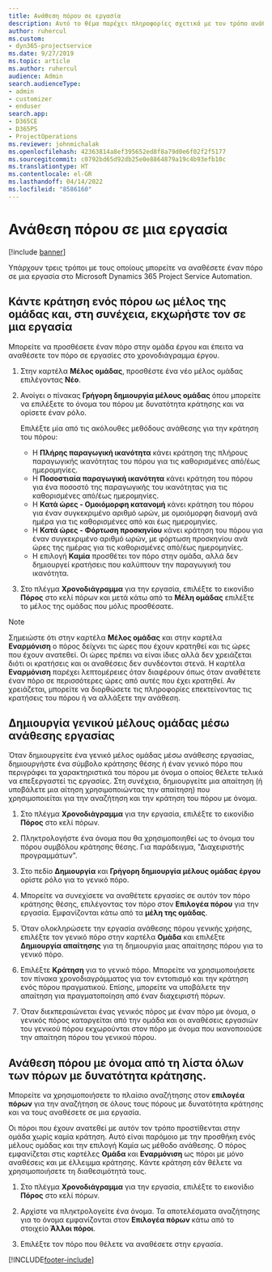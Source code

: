 ```yaml
---
title: Ανάθεση πόρου σε εργασία
description: Αυτό το θέμα παρέχει πληροφορίες σχετικά με τον τρόπο ανάθεσης πόρων σε εργασίες.
author: ruhercul
ms.custom:
- dyn365-projectservice
ms.date: 9/27/2019
ms.topic: article
ms.author: ruhercul
audience: Admin
search.audienceType:
- admin
- customizer
- enduser
search.app:
- D365CE
- D365PS
- ProjectOperations
ms.reviewer: johnmichalak
ms.openlocfilehash: 42363814a8ef395652ed8f8a79d0e6f02f2f5177
ms.sourcegitcommit: c0792bd65d92db25e0e8864879a19c4b93efb10c
ms.translationtype: HT
ms.contentlocale: el-GR
ms.lasthandoff: 04/14/2022
ms.locfileid: "8586160"
---
```

# <a name="assign-a-resource-to-a-task"></a>Ανάθεση πόρου σε μια εργασία

[!include [banner](../includes/psa-now-project-operations.md)]

Υπάρχουν τρεις τρόποι με τους οποίους μπορείτε να αναθέσετε έναν πόρο σε μια εργασία στο Microsoft Dynamics 365 Project Service Automation.

## <a name="book-a-resource-as-a-team-member-and-then-assign-the-resource-to-a-task"></a>Κάντε κράτηση ενός πόρου ως μέλος της ομάδας και, στη συνέχεια, εκχωρήστε τον σε μια εργασία

Μπορείτε να προσθέσετε έναν πόρο στην ομάδα έργου και έπειτα να αναθέσετε τον πόρο σε εργασίες στο χρονοδιάγραμμα έργου.

1. Στην καρτέλα **Μέλος ομάδας**, προσθέστε ένα νέο μέλος ομάδας επιλέγοντας **Νέο**. 

2. Ανοίγει ο πίνακας **Γρήγορη δημιουργία μέλους ομάδας** όπου μπορείτε να επιλέξετε το όνομα του πόρου με δυνατότητα κράτησης και να ορίσετε έναν ρόλο. 

    Επιλέξτε μία από τις ακόλουθες μεθόδους ανάθεσης για την κράτηση του πόρου:

    - Η **Πλήρης παραγωγική ικανότητα** κάνει κράτηση της πλήρους παραγωγικής ικανότητας του πόρου για τις καθορισμένες από/έως ημερομηνίες.
    - Η **Ποσοστιαία παραγωγική ικανότητα** κάνει κράτηση του πόρου για ένα ποσοστό της παραγωγικής του ικανότητας για τις καθορισμένες από/έως ημερομηνίες.
    - Η **Κατά ώρες - Ομοιόμορφη κατανομή** κάνει κράτηση του πόρου για έναν συγκεκριμένο αριθμό ωρών, με ομοιόμορφη διανομή ανά ημέρα για τις καθορισμένες από και έως ημερομηνίες.
    - Η **Κατά ώρες - Φόρτωση προσκηνίου** κάνει κράτηση του πόρου για έναν συγκεκριμένο αριθμό ωρών, με φόρτωση προσκηνίου ανά ώρες της ημέρας για τις καθορισμένες από/έως ημερομηνίες.
    - Η επιλογή **Καμία** προσθέτει τον πόρο στην ομάδα, αλλά δεν δημιουργεί κρατήσεις που καλύπτουν την παραγωγική του ικανότητα.

3. Στο πλέγμα **Χρονοδιάγραμμα** για την εργασία, επιλέξτε το εικονίδιο **Πόρος** στο κελί πόρων και μετά κάτω από τα **Μέλη ομάδας** επιλέξτε το μέλος της ομάδας που μόλις προσθέσατε. 

> [!NOTE]
> Σημειώστε ότι στην καρτέλα **Μέλος ομάδας** και στην καρτέλα **Εναρμόνιση** ο πόρος δείχνει τις ώρες που έχουν κρατηθεί και τις ώρες που έχουν ανατεθεί. Οι ώρες πρέπει να είναι ίδιες αλλά δεν χρειάζεται διότι οι κρατήσεις και οι αναθέσεις δεν συνδέονται στενά. Η καρτέλα **Εναρμόνιση** παρέχει λεπτομέρειες όταν διαφέρουν όπως όταν αναθέτετε έναν πόρο σε περισσότερες ώρες από αυτές που έχει κρατηθεί. Αν χρειάζεται, μπορείτε να διορθώσετε τις πληροφορίες επεκτείνοντας τις κρατήσεις του πόρου ή να αλλάξετε την ανάθεση.

## <a name="create-a-generic-team-member-through-task-assignment"></a>Δημιουργία γενικού μέλους ομάδας μέσω ανάθεσης εργασίας

Όταν δημιουργείτε ένα γενικό μέλος ομάδας μέσω ανάθεσης εργασίας, δημιουργήστε ένα σύμβολο κράτησης θέσης ή έναν γενικό πόρο που περιγράφει τα χαρακτηριστικά του πόρου με όνομα ο οποίος θέλετε τελικά να επεξεργαστεί τις εργασίες. Στη συνέχεια, δημιουργείτε μια απαίτηση (ή υποβάλετε μια αίτηση χρησιμοποιώντας την απαίτηση) που χρησιμοποιείται για την αναζήτηση και την κράτηση του πόρου με όνομα.

1. Στο πλέγμα **Χρονοδιάγραμμα** για την εργασία, επιλέξτε το εικονίδιο **Πόρος** στο κελί πόρων.

2. Πληκτρολογήστε ένα όνομα που θα χρησιμοποιηθεί ως το όνομα του πόρου συμβόλου κράτησης θέσης. Για παράδειγμα, "Διαχειριστής προγραμμάτων".

3. Στο πεδίο **Δημιουργία** και **Γρήγορη δημιουργία μέλους ομάδας έργου** ορίστε ρόλο για το γενικό πόρο.

4. Μπορείτε να συνεχίσετε να αναθέτετε εργασίες σε αυτόν τον πόρο κράτησης θέσης, επιλέγοντας τον πόρο στον **Επιλογέα πόρου** για την εργασία. Εμφανίζονται κάτω από τα **μέλη της ομάδας**.

5. Όταν ολοκληρώσετε την εργασία ανάθεσης πόρου γενικής χρήσης, επιλέξτε τον γενικό πόρο στην καρτέλα **Ομάδα** και επιλέξτε **Δημιουργία απαίτησης** για τη δημιουργία μιας απαίτησης πόρου για το γενικό πόρο.

6. Επιλέξτε **Κράτηση** για το γενικό πόρο. Μπορείτε να χρησιμοποιήσετε τον πίνακα χρονοδιαγράμματος για τον εντοπισμό και την κράτηση ενός πόρου πραγματικού. Επίσης, μπορείτε να υποβάλετε την απαίτηση για πραγματοποίηση από έναν διαχειριστή πόρων.

7. Όταν διεκπεραιώνεται ένας γενικός πόρος με έναν πόρο με όνομα, ο γενικός πόρος καταργείται από την ομάδα και οι αναθέσεις εργασιών του γενικού πόρου εκχωρούνται στον πόρο με όνομα που ικανοποιούσε την απαίτηση πόρου του γενικού πόρου.

## <a name="assign-a-named-resource-from-the-list-of-all-bookable-resources"></a>Ανάθεση πόρου με όνομα από τη λίστα όλων των πόρων με δυνατότητα κράτησης.

Μπορείτε να χρησιμοποιήσετε το πλαίσιο αναζήτησης στον **επιλογέα πόρων** για την αναζήτηση σε όλους τους πόρους με δυνατότητα κράτησης και να τους αναθέσετε σε μια εργασία.

Οι πόροι που έχουν ανατεθεί με αυτόν τον τρόπο προστίθενται στην ομάδα χωρίς καμία κράτηση. Αυτό είναι παρόμοιο με την προσθήκη ενός μέλους ομάδας και την επιλογή Καμία ως μέθοδο ανάθεσης. Ο πόρος εμφανίζεται στις καρτέλες **Ομάδα** και **Εναρμόνιση** ως πόροι με μόνο αναθέσεις και με έλλειμμα κράτησης. Κάντε κράτηση εάν θέλετε να χρησιμοποιήσετε τη διαθεσιμότητά τους.

1. Στο πλέγμα **Χρονοδιάγραμμα** για την εργασία, επιλέξτε το εικονίδιο **Πόρος** στο κελί πόρων.

2. Αρχίστε να πληκτρολογείτε ένα όνομα. Τα αποτελέσματα αναζήτησης για το όνομα εμφανίζονται στον **Επιλογέα πόρων** κάτω από το στοιχείο **Άλλοι πόροι**.

3. Επιλέξτε τον πόρο που θέλετε να αναθέσετε στην εργασία.



[!INCLUDE[footer-include](../includes/footer-banner.md)]
